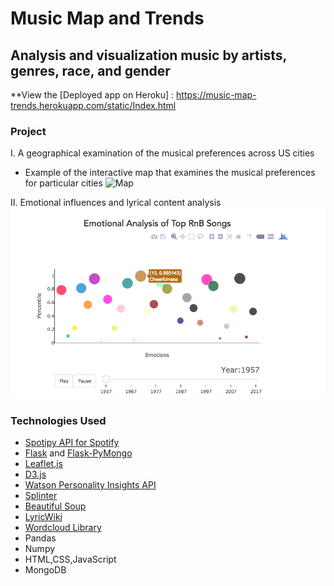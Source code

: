 # Music Map and Trends


## Analysis and visualization music by artists, genres, race, and gender

**View the [Deployed app on Heroku] : https://music-map-trends.herokuapp.com/static/Index.html

### Project

I. A geographical examination of the musical preferences across US cities 
* Example of the interactive map that examines the musical preferences for particular cities
![Map](readmeimg/image.png)

II. Emotional influences and lyrical content analysis 
![bubble_plot](readmeimg/bubble.png)

### Technologies Used

* [Spotipy API for Spotify](http://spotipy.readthedocs.io/en/latest/#api-reference)
* [Flask](http://flask.pocoo.org/docs/0.12/quickstart/) and [Flask-PyMongo](https://flask-pymongo.readthedocs.io/en/latest/)
* [Leaflet.js](http://leafletjs.com/)
* [D3.js](http://d3js.org)
* [Watson Personality Insights API](https://www.ibm.com/watson/developercloud/personality-insights/api/v3)
* [Splinter](https://splinter.readthedocs.io/en/latest/)
* [Beautiful Soup](https://www.crummy.com/software/BeautifulSoup/bs4/doc/)
* [LyricWiki](http://lyrics.wikia.com)
* [Wordcloud Library](http://amueller.github.io/word_cloud/)
* Pandas
* Numpy
* HTML,CSS,JavaScript
* MongoDB

